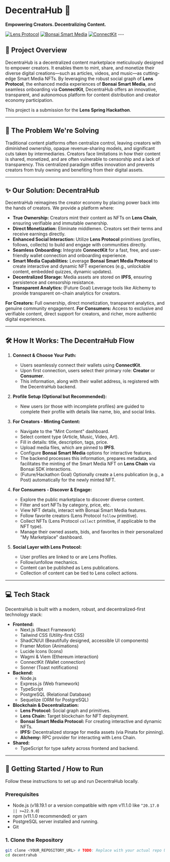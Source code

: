 # DecentraHub 🚀

**Empowering Creators. Decentralizing Content.**

[![Lens Protocol](https://img.shields.io/badge/Built%20on-Lens%20Protocol-brightgreen?style=for-the-badge&logo=lens)](https://lens.xyz/)
[![Bonsai Smart Media](https://img.shields.io/badge/Powered%20by-Bonsai%20Smart%20Media-purple?style=for-the-badge)]() [![ConnectKit](https://img.shields.io/badge/Onboarding%20with-ConnectKit-blue?style=for-the-badge)]() ---

## 🌟 Project Overview

DecentraHub is a decentralized content marketplace meticulously designed to empower creators. It enables them to mint, share, and monetize their diverse digital creations—such as articles, videos, and music—as cutting-edge Smart Media NFTs. By leveraging the robust social graph of **Lens Protocol**, the enhanced media experiences of **Bonsai Smart Media**, and seamless onboarding via **ConnectKit**, DecentraHub offers an innovative, transparent, and autonomous platform for content distribution and creator economy participation.

This project is a submission for the **Lens Spring Hackathon**.

---

## 🎯 The Problem We're Solving

Traditional content platforms often centralize control, leaving creators with diminished ownership, opaque revenue-sharing models, and significant cuts taken by intermediaries. Creators face limitations in how their content is shared, monetized, and are often vulnerable to censorship and a lack of transparency. This centralized paradigm stifles innovation and prevents creators from truly owning and benefiting from their digital assets.

---

## ✨ Our Solution: DecentraHub

DecentraHub reimagines the creator economy by placing power back into the hands of creators. We provide a platform where:

* **True Ownership:** Creators mint their content as NFTs on **Lens Chain**, ensuring verifiable and immutable ownership.
* **Direct Monetization:** Eliminate middlemen. Creators set their terms and receive earnings directly.
* **Enhanced Social Interaction:** Utilize **Lens Protocol** primitives (profiles, follows, collects) to build and engage with communities directly.
* **Seamless Onboarding:** Integrate **ConnectKit** for a fast, free, and user-friendly wallet connection and onboarding experience.
* **Smart Media Capabilities:** Leverage **Bonsai Smart Media Protocol** to create interactive and dynamic NFT experiences (e.g., unlockable content, embedded quizzes, dynamic updates).
* **Decentralized Storage:** Media assets are stored on **IPFS**, ensuring persistence and censorship resistance.
* **Transparent Analytics:** (Future Goal) Leverage tools like Alchemy to provide transparent on-chain analytics for creators.

**For Creators:** Full ownership, direct monetization, transparent analytics, and genuine community engagement.
**For Consumers:** Access to exclusive and verifiable content, direct support for creators, and richer, more authentic digital experiences.

---

## 🛠️ How It Works: The DecentraHub Flow

1.  **Connect & Choose Your Path:**
    * Users seamlessly connect their wallets using **ConnectKit**.
    * Upon first connection, users select their primary role: **Creator** or **Consumer**.
    * This information, along with their wallet address, is registered with the DecentraHub backend.

2.  **Profile Setup (Optional but Recommended):**
    * New users (or those with incomplete profiles) are guided to complete their profile with details like name, bio, and social links.

3.  **For Creators - Minting Content:**
    * Navigate to the "Mint Content" dashboard.
    * Select content type (Article, Music, Video, Art).
    * Fill in details: title, description, tags, price.
    * Upload media files, which are pinned to **IPFS**.
    * Configure **Bonsai Smart Media** options for interactive features.
    * The backend processes this information, prepares metadata, and facilitates the minting of the Smart Media NFT on **Lens Chain** via Bonsai SDK interactions.
    * (Future/Hackathon Goal) Optionally create a Lens publication (e.g., a Post) automatically for the newly minted NFT.

4.  **For Consumers - Discover & Engage:**
    * Explore the public marketplace to discover diverse content.
    * Filter and sort NFTs by category, price, etc.
    * View NFT details, interact with Bonsai Smart Media features.
    * Follow favorite creators (Lens Protocol `follow` primitive).
    * Collect NFTs (Lens Protocol `collect` primitive, if applicable to the NFT type).
    * Manage their owned assets, bids, and favorites in their personalized "My Marketplace" dashboard.

5.  **Social Layer with Lens Protocol:**
    * User profiles are linked to or are Lens Profiles.
    * Follow/unfollow mechanics.
    * Content can be published as Lens publications.
    * Collection of content can be tied to Lens collect actions.

---

## 💻 Tech Stack

DecentraHub is built with a modern, robust, and decentralized-first technology stack:

* **Frontend:**
    * Next.js (React Framework)
    * Tailwind CSS (Utility-first CSS)
    * ShadCN/UI (Beautifully designed, accessible UI components)
    * Framer Motion (Animations)
    * Lucide Icons (Icons)
    * Wagmi & Viem (Ethereum interaction)
    * ConnectKit (Wallet connection)
    * Sonner (Toast notifications)
* **Backend:**
    * Node.js
    * Express.js (Web framework)
    * TypeScript
    * PostgreSQL (Relational Database)
    * Sequelize (ORM for PostgreSQL)
* **Blockchain & Decentralization:**
    * **Lens Protocol:** Social graph and primitives.
    * **Lens Chain:** Target blockchain for NFT deployment.
    * **Bonsai Smart Media Protocol:** For creating interactive and dynamic NFTs.
    * **IPFS:** Decentralized storage for media assets (via Pinata for pinning).
    * **Alchemy:** RPC provider for interacting with Lens Chain.
* **Shared:**
    * TypeScript for type safety across frontend and backend.

---

## 🚀 Getting Started / How to Run

Follow these instructions to set up and run DecentraHub locally.

### Prerequisites

* Node.js (v18.19.1 or a version compatible with npm v11.1.0 like `^20.17.0 || >=22.9.0`)
* npm (v11.1.0 recommended) or yarn
* PostgreSQL server installed and running.
* Git

### 1. Clone the Repository

```bash
git clone <YOUR_REPOSITORY_URL> # TODO: Replace with your actual repo URL
cd decentrahub
